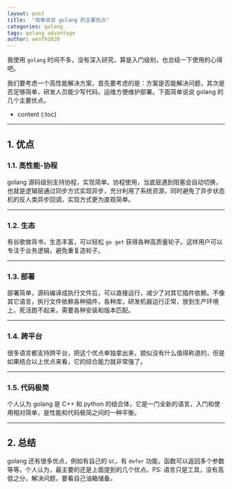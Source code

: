 ```yaml
---
layout: post
title:  "简单说说 golang 的主要优点"
categories: golang
tags: golang advantage
author: wenfh2020
---
```


我使用 `golang` 时间不多，没有深入研究，算是入门级别，也总结一下使用的心得吧。

我们要考虑一个高性能解决方案，首先要考虑的是：方案是否能解决问题，其次是否足够简单，研发人员能少写代码，运维方便维护部署。下面简单说说 golang 的几个主要优点。



* content
{:toc}

---

## 1. 优点

### 1.1. 高性能-协程

   golang 源码级别支持协程，实现简单。协程使用，当底层遇到阻塞会自动切换，也就是逻辑层通过同步方式实现异步，充分利用了系统资源，同时避免了异步状态机的反人类异步回调，实现方式更为直观简单。

---

### 1.2. 生态

   有谷歌做背书，生态丰富，可以轻松 `go get` 获得各种高质量轮子。这样用户可以专注于业务逻辑，避免重复造轮子。

---

### 1.3. 部署

   部署简单，源码编译成执行文件后，可以直接运行，减少了对其它插件依赖。不像其它语言，执行文件依赖各种插件，各种库，研发机器运行正常，放到生产环境上，死活跑不起来，需要各种安装和版本匹配。

---

### 1.4. 跨平台

   很多语言都支持跨平台，把这个优点单独拿出来，貌似没有什么值得称道的，但是如果结合以上优点来看，它的综合能力就非常强了。

---

### 1.5. 代码极简

   个人认为 golang 是 C++ 和 python 的结合体，它是一门全新的语言，入门和使用相对简单，是性能和代码极简之间的一种平衡。

---

## 2. 总结

golang 还有很多优点，例如有自己的 `GC`，有 `defer` 功能，函数可以返回多个参数等等。个人认为，最主要的还是上面提到的几个优点。PS: 语言只是工具，没有高低之分，解决问题，要看自己油箱储备。
